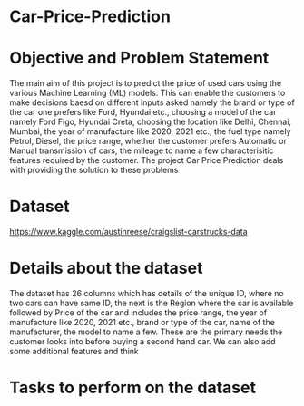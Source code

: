 # Car-Price-Prediction

# Objective and Problem Statement

The main aim of this project is to predict the price of used cars using the various Machine Learning (ML) models. This can enable the customers to make decisions baesd on different inputs asked namely the brand or type of the car one prefers like Ford, Hyundai etc., choosing a model of the car namely Ford Figo, Hyundai Creta, choosing the location like Delhi, Chennai, Mumbai, the year of manufacture like 2020, 2021 etc., the fuel type namely Petrol, Diesel, the price range, whether the customer prefers Automatic or Manual transmission of cars, the mileage to name a few characterisitic features required by the customer. The project Car Price Prediction deals with providing the solution to these problems

# Dataset

https://www.kaggle.com/austinreese/craigslist-carstrucks-data

# Details about the dataset

The dataset has 26 columns which has details of the unique ID, where no two cars can have same ID, the next is the Region where the car is available followed by Price of the car and includes the price range, the year of manufacture like 2020, 2021 etc., brand or type of the car, name of the manufacturer, the model to name a few. These are the primary needs the customer looks into before buying a second hand car. We can also add some additional features and think 

# Tasks to perform on the dataset

